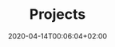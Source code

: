---
title: "Projects"
date: 2020-04-14T00:06:04+02:00
draft: false
tags: []
real: false
mission: ""
excerpt: ""
thumbnail: ""
---